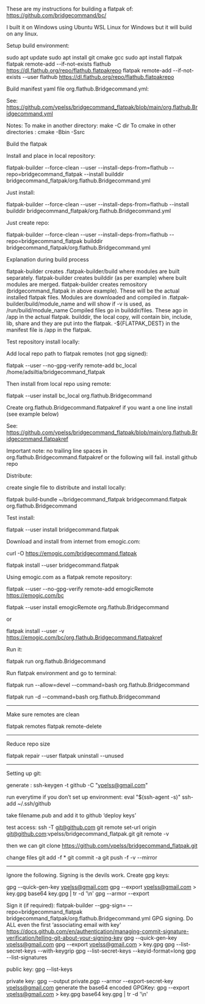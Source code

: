 These are my instructions for building a flatpak of:
https://github.com/bridgecommand/bc/

I built it on Windows using Ubuntu WSL Linux for Windows but it will build on any linux.

Setup build environment:

sudo apt update
sudo apt install git cmake gcc
sudo apt install flatpak
flatpak remote-add --if-not-exists flathub https://dl.flathub.org/repo/flathub.flatpakrepo
flatpak remote-add --if-not-exists --user flathub https://dl.flathub.org/repo/flathub.flatpakrepo

Build manifest yaml file org.flathub.Bridgecommand.yml:

See:
https://github.com/vpelss/bridgecommand_flatpak/blob/main/org.flathub.Bridgecommand.yml

Notes:
To make in another directory: make -C dir
To cmake in other directories : cmake -Bbin -Ssrc

Build the flatpak

Install and place in local repository:

flatpak-builder --force-clean --user --install-deps-from=flathub --repo=bridgecommand_flatpak --install builddir  bridgecommand_flatpak/org.flathub.Bridgecommand.yml

Just install:

flatpak-builder --force-clean --user --install-deps-from=flathub --install builddir  bridgecommand_flatpak/org.flathub.Bridgecommand.yml

Just create repo:

flatpak-builder --force-clean --user --install-deps-from=flathub --repo=bridgecommand_flatpak  builddir bridgecommand_flatpak/org.flathub.Bridgecommand.yml

Explanation during build process

flatpak-builder creates .flatpak-builder/build where modules are built separately.
flatpak-builder creates builddir (as per example) where built modules are merged.
flatpak-builder creates remository (bridgecommand_flatpak in above example). These will be the actual installed flatpak files.
Modules are downloaded and compiled in .flatpak-builder/build/module_name and will show if -v is used, as /run/build/module_name
Compiled files go in builddir/files. These ago in /app in the actual flatpak. builddir, the local copy, will contain bin, include, lib, share and they are put into the flatpak.
-${FLATPAK_DEST} in the manifest file is /app in the flatpak.

Test repository install locally:

Add local repo path to flatpak remotes (not gpg signed):

flatpak --user --no-gpg-verify remote-add bc_local /home/adsiltia/bridgecommand_flatpak

Then install from local repo using remote:

flatpak --user install bc_local org.flathub.Bridgecommand

Create org.flathub.Bridgecommand.flatpakref if you want a one line install (see example below)

See:
https://github.com/vpelss/bridgecommand_flatpak/blob/main/org.flathub.Bridgecommand.flatpakref

Important note:  no trailing line spaces in org.flathub.Bridgecommand.flatpakref or the following will fail.
install github repo 

Distribute:

create single file to distribute and install locally:

flatpak build-bundle ~/bridgecommand_flatpak bridgecommand.flatpak org.flathub.Bridgecommand

Test install:

flatpak --user install bridgecommand.flatpak

Download and install from internet from emogic.com:

curl -O https://emogic.com/bridgecommand.flatpak

flatpak install --user bridgecommand.flatpak

Using emogic.com as a flatpak remote repository:

flatpak --user --no-gpg-verify remote-add emogicRemote https://emogic.com/bc

flatpak --user install emogicRemote org.flathub.Bridgecommand

or

flatpak install --user -v https://emogic.com/bc/org.flathub.Bridgecommand.flatpakref

Run it:

flatpak run org.flathub.Bridgecommand

Run flatpak environment and go to terminal:

flatpak run --allow=devel --command=bash org.flathub.Bridgecommand

flatpak run -d --command=bash org.flathub.Bridgecommand

---------------------------------

Make sure remotes are clean

flatpak remotes
flatpak remote-delete

---------------------------------

Reduce repo size

flatpak repair --user
flatpak uninstall --unused

---------------------

Setting up git:

generate :
ssh-keygen -t github -C "vpelss@gmail.com"

run everytime if you don’t set up environment:
eval "$(ssh-agent -s)"
ssh-add ~/.ssh/github

take filename.pub and add it to github ‘deploy keys’

test access:
ssh -T git@github.com
git remote set-url origin git@github.com:vpelss/bridgecommand_flatpak.git
git remote -v

then we can 
git clone https://github.com/vpelss/bridgecommand_flatpak.git

change files
git add -f *
git commit -a
git push -f -v --mirror

-------------------


Ignore the following. Signing is the devils work.
Create gpg keys:

gpg --quick-gen-key vpelss@gmail.com
gpg --export vpelss@gmail.com > key.gpg
base64 key.gpg | tr -d '\n'
gpg --armor --export

Sign it (if required):
flatpak-builder --gpg-sign=<key> --repo=bridgecommand_flatpak bridgecommand_flatpak/org.flathub.Bridgecommand.yml
GPG signing. Do ALL even the first ‘associating email with key’
https://docs.github.com/en/authentication/managing-commit-signature-verification/telling-git-about-your-signing-key
gpg --quick-gen-key vpelss@gmail.com
gpg --export vpelss@gmail.com > key.gpg
gpg --list-secret-keys --with-keygrip
gpg --list-secret-keys --keyid-format=long
gpg --list-signatures

public key:
 gpg --list-keys

private key:
gpg --output private.pgp --armor --export-secret-key vpelss@gmail.com
generate the base64 encoded GPGKey:
gpg --export vpelss@gmail.com > key.gpg
base64 key.gpg | tr -d '\n'
